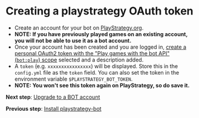 # Creating a playstrategy OAuth token
- Create an account for your bot on [PlayStrategy.org](https://playstrategy.org/signup).
- **NOTE: If you have previously played games on an existing account, you will not be able to use it as a bot account.**
- Once your account has been created and you are logged in, [create a personal OAuth2 token with the "Play games with the bot API" (`bot:play`) scope](https://playstrategy.org/account/oauth/token/create?scopes[]=bot:play&description=playstrategy-bot) selected and a description added.
- A `token` (e.g. `xxxxxxxxxxxxxxxx`) will be displayed. Store this in the `config.yml` file as the `token` field. You can also set the token in the environment variable `$PLAYSTRATEGY_BOT_TOKEN`.
- **NOTE: You won't see this token again on PlayStrategy, so do save it.**

**Next step**: [Upgrade to a BOT account](https://github.com/Mind-Sports-Games/playstrategy-bot/wiki/Upgrade-to-a-BOT-account)

**Previous step**: [Install playstrategy-bot](https://github.com/Mind-Sports-Games/playstrategy-bot/wiki/How-to-Install)
